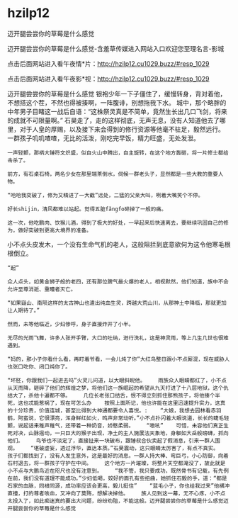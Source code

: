 # hzilp12
迈开腿尝尝你的草莓是什么感觉

迈开腿尝尝你的草莓是什么感觉-含羞草传媒进入网站入口欢迎您至理名言-影城

点击后面网站进入看午夜情*片：http://hzilp12.cu1029.buzz/#resp_1029

点击后面网站进入看午夜影*视：http://hzilp12.cu1029.buzz/#resp_1029

迈开腿尝尝你的草莓是什么感觉    银袍少年一下子僵住了，缓慢转身，背对着他，不想搭这个茬，不然也得被揍啊，一阵腹诽，别想拖我下水。    城中，那个略胖的中年男子目睹这一战后自语：“这株祭灵真是不简单，竟然生长出几口飞剑，将来的成就不可限量啊。”    石昊走了，走的这样彻底，无声无息，没有人知道他去了哪里，对于人皇的厚赐，以及接下来会得到的修行资源等他毫不驻足，毅然远行。    一群孩子叽叽喳喳，无比的活泼，刚吃完早饭，精力旺盛，无处发泄。

    一声轻颤，那柄大锤符文炽盛，似自火山中腾出，自主旋转，在这个地方轰砸，将一片修士都给击杀了。

    前方，有石桌石椅，两名少女在那里端茶倒水，伺候一群老头子，显然都是一些大教的重要人物。

    “哈哈我突破了，修为又精进了一大截”远处，二猛的父亲大叫，咧着大嘴笑个不停。

    好长shijin，清风都难以站起。觉得五脏fǎngfo碎掉了一般的痛。

    这一次，他吃鹏肉、饮猴儿酒，得到了极大的好处，一早起来后快速离去，要继续巩固自己的修为，做好突破到更高大境界的准备。

小不点头皮发木，一个没有生命气机的老人，这般阻拦到底意欲何为这令他寒毛根根倒立。

    “起”

    众人点头，如黄金狮子般的老四，还有那位脾气最火爆的老人，相视默然，他们知道，族中不会允许至尊消逝、重瞳者灭亡。

    “如果嶷山、南陨这样的太古神山也遣出纯血生灵，跨越大荒山川，从那神土中降临，那就更加让人期待了。”

    然而，未等他临近，少妇惨呼，身子直接炸开了小半。

    无尽的光雨飞舞，许多人张开手臂，大口的吐纳，进行洗礼，这是神灵雨，等上几生几世也很难遇到。

    “妈的，那小子你看什么看，再盯着爷看，一会儿炖了你”大红鸟整日跟小不点厮混，现在威胁人也张口吃你、闭口炖你了。

    “坏胚，你跟我们一起进去吗”火灵儿问道，以大眼斜睨他。    雨族众人眼睛都红了，小不点从天而降，砸碎了他们的辉煌之梦，将他们这一族崛起的希望从九天打进了十八层地狱，这个仇结大了，杀他十遍都不够。    几位长老张口结舌，恨不得立刻抓住那熊孩子，将他揍个半死，这也忒能惹祸了，现在可怎么办    按照上面所记，他也许能在这里迅速提升实力，这真的十分珍贵，价值连城，甚至比得到大神通都要令人喜悦。:    “大娘，我想去园林看赤羽鹤，阿蛮说，它很漂亮，浑身鲜红如火，鸣声非常动听。”小不点扑闪着大眼说道，长长的睫毛轻颤，说起话来稚声稚气，还带着一种奶音，娇憨柔弱。    “嗷吼”    可惜，未容他们真正生死对决，山脉摇动，一只巨大的猴子出现，净土的主人施展法天象地，身躯如大岳般磅礴，抓向他们。    鸟爷也不淡定了，直接扯来一块破布，跟锤叔合伙卖起了假消息，引来一群人围观。    “堪破虚妄，透过浮华，直达本质。”石昊震动，这只眼睛太厉害了，有点不真实。    孩子们都找到了，没有人发生意外，这是最好的消息。一群人持大棒、弯巨弓，小心防御，向着石村退去，将一群孩子守护在中间。    这个地方一片璀璨，将整片天空都淹没了，故此就是小不点与大鹏鸟近在咫尺也没有注意到。    “我不管，我只要成功，既然骨书有记载，有先例在前，我们没有道理不能成功。”少妇低喝，姣好的面孔有些扭曲，她抓住石毅的手，道：“都是石家的血脉，同根同源，成功率应该会更高，毅儿挺住”    “蓝毛小子，你也给我过来”他横冲直撞，打的尊者咳血，又冲向了莫殇，想解决掉他。    族人见到这一幕，无不心疼，小不点太投入了，如此痴迷真的要出大问题，纷纷劝阻，不能这般。迈开腿尝尝你的草莓是什么感觉迈开腿尝尝你的草莓是什么感觉
